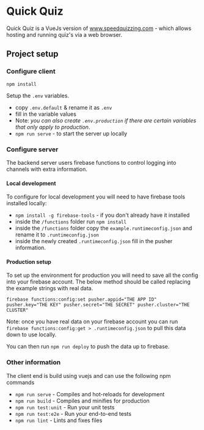 # Quick Quiz

Quick Quiz is a VueJs version of www.speedquizzing.com - which allows hosting and running quiz's via a web browser.

## Project setup

### Configure client

```
npm install
```

Setup the `.env` variables.
* copy `.env.default` & rename it as `.env`
* fill in the variable values
* Note: _you can also create `.env.production` if there are certain variables that only apply to production_.
* `npm run serve` - to start the server up locally


### Configure server

The backend server users firebase functions to control logging into channels with extra information.

#### Local development

To configure for local development you will need to have firebase tools installed locally:
* `npm install -g firebase-tools` - if you don't already have it installed
* inside the `/functions` folder run `npm install`
* inside the `/functions` folder copy the `example.runtimeconfig.json` and rename it to `.runtimeconfig.json`
* inside the newly created `.runtimeconfig.json` fill in the pusher information.

#### Production setup

To set up the environment for production you will need to save all the config into your firebase account.
The below method should be called replacing the example strings with real data. 

```
firebase functions:config:set pusher.appid="THE APP ID" pusher.key="THE KEY" pusher.secret="THE SECRET" pusher.cluster="THE CLUSTER"
```

Note: once you have real data on your firebase account you can run `firebase functions:config:get > .runtimeconfig.json` to pull this data down to use locally.

You can then run `npm run deploy` to push the data up to firebase.

### Other information

The client end is build using vuejs and can use the following npm commands

* `npm run serve` - Compiles and hot-reloads for development
* `npm run build` - Compiles and minifies for production
* `npm run test:unit` - Run your unit tests
* `npm run test:e2e` - Run your end-to-end tests
* `npm run lint` - Lints and fixes files
